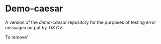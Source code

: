 # Demo-caesar

A version of the *demo-caesar* repository for the purposes of testing error messages output by *TIS CV*.

To remove'
